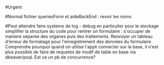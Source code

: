 #Urgent


#Normal
fichier queriesForm et aideBackEnd : revoir les noms 

#Peut attendre
faire systeme de log - debug en particulier pour le stockage
simplifier la structure du code pour rentrer un formulaire : s'occuper de maniere séparée des organes puis des traitements.
Renvoyer un tableau d'erreur de formatage pour l'enregistrement des données du formulaire
Comprendre pourquoi quand on utilise l'appli connecter sur la base, il n'est plus possible de faire de requetes de modif de table en base via dbeaver/psql. Est ce un pb de concurrence?
